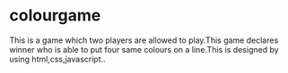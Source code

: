 # colourgame
This is a game which two players are allowed to play.This game declares winner who is able to put four same colours on a line.This is designed by using html,css,javascript.. 
